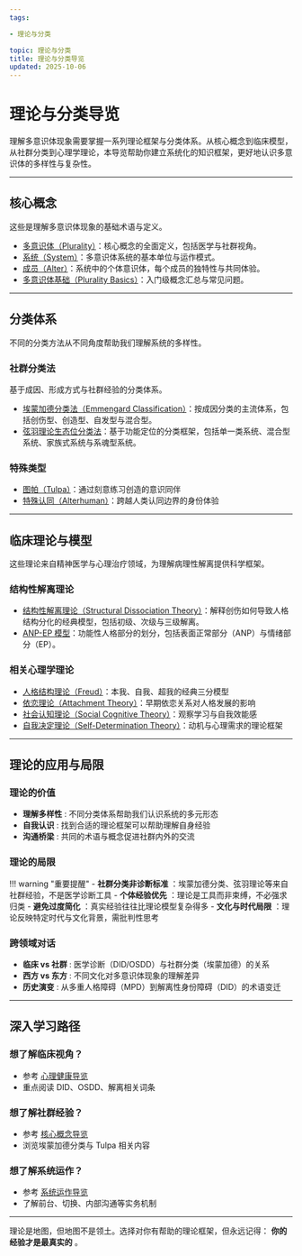 ```yaml
---
tags:

- 理论与分类

topic: 理论与分类
title: 理论与分类导览
updated: 2025-10-06
---
```


# 理论与分类导览

理解多意识体现象需要掌握一系列理论框架与分类体系。从核心概念到临床模型，从社群分类到心理学理论，本导览帮助你建立系统化的知识框架，更好地认识多意识体的多样性与复杂性。

---

## 核心概念

这些是理解多意识体现象的基础术语与定义。

- [多意识体（Plurality）](entries/Plurality.md)：核心概念的全面定义，包括医学与社群视角。
- [系统（System）](entries/System.md)：多意识体系统的基本单位与运作模式。
- [成员（Alter）](entries/Alter.md)：系统中的个体意识体，每个成员的独特性与共同体验。
- [多意识体基础（Plurality Basics）](entries/Plurality-Basics.md)：入门级概念汇总与常见问题。

---

## 分类体系

不同的分类方法从不同角度帮助我们理解系统的多样性。

### 社群分类法

基于成因、形成方式与社群经验的分类体系。

- [埃蒙加德分类法（Emmengard Classification）](entries/Emmengard-Classification.md)：按成因分类的主流体系，包括创伤型、创造型、自发型与混合型。
- [弦羽理论生态位分类法](entries/Xianyu-Theory-Niche-Classification.md)：基于功能定位的分类框架，包括单一类系统、混合型系统、家族式系统与系魂型系统。

### 特殊类型

- [图帕（Tulpa）](entries/Tulpa.md)：通过刻意练习创造的意识同伴
- [特殊认同（Alterhuman）](entries/Alterhuman.md)：跨越人类认同边界的身份体验

---

## 临床理论与模型

这些理论来自精神医学与心理治疗领域，为理解病理性解离提供科学框架。

### 结构性解离理论

- [结构性解离理论（Structural Dissociation Theory）](entries/Structural-Dissociation-Theory.md)：解释创伤如何导致人格结构分化的经典模型，包括初级、次级与三级解离。
- [ANP-EP 模型](entries/Apparently-Normal-Part-Emotional-Part-Model.md)：功能性人格部分的划分，包括表面正常部分（ANP）与情绪部分（EP）。

### 相关心理学理论

- [人格结构理论（Freud）](entries/Personality-Structure-Theory.md)：本我、自我、超我的经典三分模型
- [依恋理论（Attachment Theory）](entries/Attachment-Theory.md)：早期依恋关系对人格发展的影响
- [社会认知理论（Social Cognitive Theory）](entries/Social-Cognitive-Theory.md)：观察学习与自我效能感
- [自我决定理论（Self-Determination Theory）](entries/Self-Determination-Theory.md)：动机与心理需求的理论框架

---

## 理论的应用与局限

### 理论的价值

- **理解多样性** : 不同分类体系帮助我们认识系统的多元形态
- **自我认识** : 找到合适的理论框架可以帮助理解自身经验
- **沟通桥梁** : 共同的术语与概念促进社群内外的交流

### 理论的局限

!!! warning "重要提醒" - **社群分类非诊断标准** ：埃蒙加德分类、弦羽理论等来自社群经验，不是医学诊断工具 - **个体经验优先** ：理论是工具而非束缚，不必强求归类 - **避免过度简化** ：真实经验往往比理论模型复杂得多 - **文化与时代局限** ：理论反映特定时代与文化背景，需批判性思考

### 跨领域对话

- **临床 vs 社群** : 医学诊断（DID/OSDD）与社群分类（埃蒙加德）的关系
- **西方 vs 东方** : 不同文化对多意识体现象的理解差异
- **历史演变** : 从多重人格障碍（MPD）到解离性身份障碍（DID）的术语变迁

---

## 深入学习路径

### 想了解临床视角？

- 参考 [心理健康导览](entries/Mental-Health-Guide.md)
- 重点阅读 DID、OSDD、解离相关词条

### 想了解社群经验？

- 参考 [核心概念导览](entries/Core-Concepts-Guide.md)
- 浏览埃蒙加德分类与 Tulpa 相关内容

### 想了解系统运作？

- 参考 [系统运作导览](System-Operations.md)
- 了解前台、切换、内部沟通等实务机制

---

理论是地图，但地图不是领土。选择对你有帮助的理论框架，但永远记得： **你的经验才是最真实的** 。
